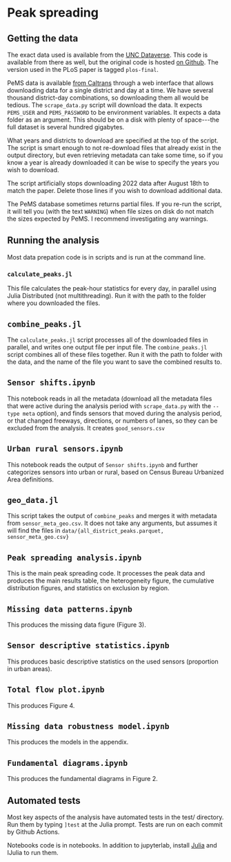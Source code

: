 # Peak spreading

## Getting the data

The exact data used is available from the [UNC Dataverse](https://doi.org/10.15139/S3/OUIPOT). This code is available from there as well, but the original code is hosted [on Github](https://github.com/mattwigway/peak-spreading). The version used in the PLoS paper is tagged `plos-final`.

PeMS data is available [from Caltrans](https://pems.dot.ca.gov/) through a web interface that allows downloading data for a single district and day at a time. We have several thousand district-day combinations, so downloading them all would be tedious. The `scrape_data.py` script will download the data. It expects `PEMS_USER` and `PEMS_PASSWORD` to be environment variables. It expects a data folder as an argument. This should be on a disk with plenty of space---the full dataset is several hundred gigabytes.

What years and districts to download are specified at the top of the script. The script is smart enough to not re-download files that already exist in the output directory, but even retrieving metadata can take some time, so if you know a year is already downloaded it can be wise to specify the years you wish to download.

The script artificially stops downloading 2022 data after August 18th to match the paper. Delete those lines if you wish to download additional data.

The PeMS database sometimes returns partial files. If you re-run the script, it will tell you (with the text `WARNING`) when file sizes on disk do not match the sizes expected by PeMS. I recommend investigating any warnings.

## Running the analysis

Most data prepation code is in scripts and is run at the command line.

### `calculate_peaks.jl`

This file calculates the peak-hour statistics for every day, in parallel using Julia Distributed (not multithreading). Run it with the path to the folder where you downloaded the files.

## `combine_peaks.jl`

The `calculate_peaks.jl` script processes all of the downloaded files in parallel, and writes one output file per input file. The `combine_peaks.jl` script combines all of these files together. Run it with the path to folder with the data, and the name of the file you want to save the combined results to.

## `Sensor shifts.ipynb`

This notebook reads in all the metadata (download all the metadata files that were active during the analysis period with `scrape_data.py` with the `--type meta` option), and finds sensors that moved during the analysis period, or that changed freeways, directions, or numbers of lanes, so they can be excluded from the analysis. It creates `good_sensors.csv`

## `Urban rural sensors.ipynb`

This notebook reads the output of `Sensor shifts.ipynb` and further categorizes sensors into urban or rural, based on Census Bureau Urbanized Area definitions.

## `geo_data.jl`

This script takes the output of `combine_peaks` and merges it with metadata from `sensor_meta_geo.csv`. It does not take any arguments, but assumes it will find the files in `data/{all_district_peaks.parquet, sensor_meta_geo.csv}`

## `Peak spreading analysis.ipynb`

This is the main peak spreading code. It processes the peak data and produces the main results table, the heterogeneity figure, the cumulative distribution figures, and statistics on exclusion by region.

## `Missing data patterns.ipynb`

This produces the missing data figure (Figure 3).

## `Sensor descriptive statistics.ipynb`

This produces basic descriptive statistics on the used sensors (proportion in urban areas).

## `Total flow plot.ipynb`

This produces Figure 4.

## `Missing data robustness model.ipynb`

This produces the models in the appendix.

## `Fundamental diagrams.ipynb`

This produces the fundamental diagrams in Figure 2.

## Automated tests

Most key aspects of the analysis have automated tests in the test/ directory. Run them by typing `]test` at the Julia prompt. Tests are run on each commit by Github Actions.



Notebooks code is in notebooks. In addition to jupyterlab, install [Julia](https://julialang.org) and IJulia to run them.

